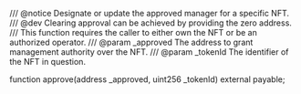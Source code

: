 /// @notice Designate or update the approved manager for a specific NFT.
/// @dev Clearing approval can be achieved by providing the zero address.
/// This function requires the caller to either own the NFT or be an authorized operator.
/// @param _approved The address to grant management authority over the NFT.
/// @param _tokenId The identifier of the NFT in question.

function approve(address _approved, uint256 _tokenId) external payable;